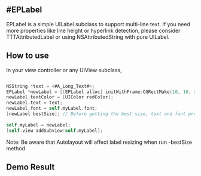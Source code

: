 #EPLabel
-------
EPLabel is a simple UILabel subclass to support multi-line text. If you need more properties like line height or hyperlink detection, please consider TTTAttributedLabel or using NSAttributedString with pure UILabel.

How to use
-----------
In your view controller or any UIView subclass,

```objective-c

NSString *text = <#A_Long_Text#>;
EPLabel *newLabel = [[EPLabel alloc] initWithFrame:CGRectMake(10, 10, 200, 200)];
newLabel.textColor = [UIColor redColor];
newLabel.text = text;
newLabel.font = self.myLabel.font;
[newLabel bestSize]; // Before getting the best size, text and font property must be set priorly.
    
self.myLabel = newLabel;
[self.view addSubview:self.myLabel]; 

```
Note: Be aware that Autolayout will affect label resizing when run -bestSize method

Demo Result
-------

